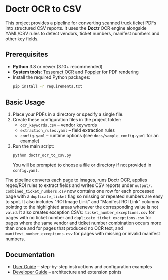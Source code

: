 # Doctr OCR to CSV

This project provides a pipeline for converting scanned truck ticket PDFs into structured CSV reports.
It uses the **Doctr** OCR engine alongside YAML/CSV rules to detect vendors, ticket numbers,
manifest numbers and other key fields.

## Prerequisites

- **Python** 3.8 or newer (3.10+ recommended)
- **System tools**: [Tesseract OCR](https://github.com/tesseract-ocr/tesseract)
  and [Poppler](http://blog.alivate.com.au/poppler-windows/) for PDF rendering
- Install the required Python packages:
  ```bash
  pip install -r requirements.txt
  ```

## Basic Usage

1. Place your PDFs in a directory or specify a single file.
2. Create these configuration files in the project folder:
    - `ocr_keywords.csv` – vendor keywords
    - `extraction_rules.yaml` – field extraction rules
    - `config.yaml` – runtime options (see `docs/sample_config.yaml` for an example)
3. Run the main script:
   ```bash
   python doctr_ocr_to_csv.py
   ```
   You will be prompted to choose a file or directory if not provided in `config.yaml`.

The pipeline converts each page to images, runs Doctr OCR, applies regex/ROI
rules to extract fields and writes CSV reports under `output/`.
`combined_ticket_numbers.csv` now contains one row for each processed page with
a `duplicate_ticket` flag so missing or repeated numbers are easy to spot. It
also includes "ROI Image Link" and "Manifest ROI Link" columns pointing to the
highlighted areas whenever the corresponding value is not `valid`. It
also creates exception CSVs:
`ticket_number_exceptions.csv` for pages with no ticket number and
`duplicate_ticket_exceptions.csv` for pages where the same vendor and ticket number combination occurs more than once and for pages that produced no OCR text, and `manifest_number_exceptions.csv` for pages with missing or invalid manifest numbers.

## Documentation

- [User Guide](docs/USER_GUIDE.md) – step-by-step instructions and configuration examples
- [Developer Guide](docs/DEVELOPER_GUIDE.md) – architecture and extension points

